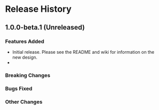 # Release History

## 1.0.0-beta.1 (Unreleased)

### Features Added

- Initial release. Please see the README and wiki for information on the new design.
- 
### Breaking Changes

### Bugs Fixed

### Other Changes
